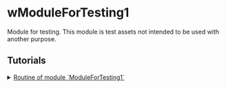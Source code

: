 # wModuleForTesting1

Module for testing. This module is test assets not intended to be used with another purpose.

## Tutorials

<details>
  <summary><a href="./ModuleForTesting1.md">
    Routine of module `ModuleForTesting1`
  </a></summary>
    How to use routine of the module.
</details>
